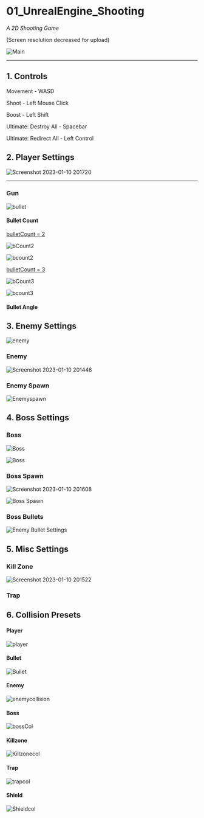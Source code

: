# 01_UnrealEngine_Shooting

_A 2D Shooting Game_

(Screen resolution decreased for upload)

![Main](https://user-images.githubusercontent.com/57009810/211534980-30445a2f-fdc1-4d18-becc-5a05b63c6856.gif)

-------
<h2> 1. Controls </h2>

Movement - WASD 

Shoot -  Left Mouse Click 

Boost -  Left Shift

Ultimate: Destroy All -  Spacebar

Ultimate: Redirect All - Left Control

<h2> 2. Player Settings </h2>

![Screenshot 2023-01-10 201720](https://user-images.githubusercontent.com/57009810/211537445-24934e54-d196-409c-9d6c-80e645faee49.png)

------

<h3> Gun </h3>

![bullet](https://user-images.githubusercontent.com/57009810/211698159-61efea69-f00e-440a-90d8-757f85ad6022.gif)


<h4> Bullet Count </h4>

<ins>bulletCount = 2</ins>

![bCount2](https://user-images.githubusercontent.com/57009810/211721069-d937000f-f1d3-4110-b0a7-c00d215bad1d.png)

![bcount2](https://user-images.githubusercontent.com/57009810/211721076-cf253888-b80b-4800-8504-6b3341b44774.gif)

<ins>bulletCount = 3</ins>

![bCount3](https://user-images.githubusercontent.com/57009810/211721087-9889ec96-8ac0-4b31-976e-840f4307b927.png)

![bcount3](https://user-images.githubusercontent.com/57009810/211721091-c9491d25-b930-43b4-89f6-980fe54630eb.gif)

<h4> Bullet Angle </h4>

<h2> 3. Enemy Settings </h2>

![enemy](https://user-images.githubusercontent.com/57009810/211540549-1a8ea26a-de65-4644-86db-89bf8b611c18.png)


<h3> Enemy </h3>

![Screenshot 2023-01-10 201446](https://user-images.githubusercontent.com/57009810/211537535-bcc7494b-f53a-43f8-b11c-429580c327ed.png)

<h3> Enemy Spawn</h3>

![Enemyspawn](https://user-images.githubusercontent.com/57009810/211540783-0ec67767-2922-41fc-acff-aab6d2c88754.png)

<h2> 4. Boss Settings </h2>

<h3> Boss</h3> 

![Boss](https://user-images.githubusercontent.com/57009810/211541566-cd2d9972-d646-4422-8f76-c31012dd33c2.png)

![Boss](https://user-images.githubusercontent.com/57009810/211542174-f73aee1a-1b93-4766-90f0-fdb7eacadd18.png)

<h3> Boss Spawn</h3>

![Screenshot 2023-01-10 201608](https://user-images.githubusercontent.com/57009810/211537832-10f1f349-854f-4e6e-b588-5e419eaff24c.png)

![Boss Spawn](https://user-images.githubusercontent.com/57009810/211541986-2e500ba5-83cd-4bc9-9cec-fcd9273277c5.png)


<h3> Boss Bullets</h3>

![Enemy Bullet Settings](https://user-images.githubusercontent.com/57009810/211541553-9ba9a102-c6bb-40c6-a130-05e5383a15f1.png)


<h2> 5. Misc Settings </h2>

<h3> Kill Zone</h3> 

![Screenshot 2023-01-10 201522](https://user-images.githubusercontent.com/57009810/211537808-4a4bdfdf-fd23-422b-95d2-c424916093ed.png)

<h3> Trap </h3> 

<h2> 6. Collision Presets</h2> 

<h4> Player </h4> 

![player](https://user-images.githubusercontent.com/57009810/211540878-478d978c-83e9-4559-a538-973483ace746.png)

<h4> Bullet </h4> 

![Bullet](https://user-images.githubusercontent.com/57009810/211541058-1e514255-7945-440e-a4b3-f59308c7d3ea.png)

<h4> Enemy </h4> 

![enemycollision](https://user-images.githubusercontent.com/57009810/211540984-97689498-c1c2-4326-81c7-de943b8ca439.png)

<h4> Boss </h4> 

![bossCol](https://user-images.githubusercontent.com/57009810/211541208-bce1ea6f-dd0b-433e-94b2-aac0d926e0f0.png)

<h4> Killzone </h4> 

![Killzonecol](https://user-images.githubusercontent.com/57009810/211541237-59ab96e2-2bf1-4ecf-9773-5d0e2fdf471c.png)

<h4> Trap </h4> 

![trapcol](https://user-images.githubusercontent.com/57009810/211541361-273e6214-b316-4d6f-aeab-71a1970823f9.png)

<h4> Shield </h4>

![Shieldcol](https://user-images.githubusercontent.com/57009810/211541310-7bd0a833-8f67-4f79-8b1a-09392970a3b2.png)
